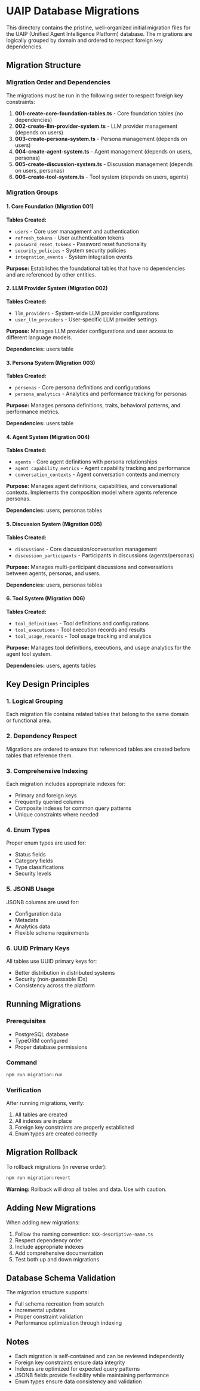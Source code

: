# UAIP Database Migrations

This directory contains the pristine, well-organized initial migration files for the UAIP (Unified Agent Intelligence Platform) database. The migrations are logically grouped by domain and ordered to respect foreign key dependencies.

## Migration Structure

### Migration Order and Dependencies

The migrations must be run in the following order to respect foreign key constraints:

1. **001-create-core-foundation-tables.ts** - Core foundation tables (no dependencies)
2. **002-create-llm-provider-system.ts** - LLM provider management (depends on users)
3. **003-create-persona-system.ts** - Persona management (depends on users)
4. **004-create-agent-system.ts** - Agent management (depends on users, personas)
5. **005-create-discussion-system.ts** - Discussion management (depends on users, personas)
6. **006-create-tool-system.ts** - Tool system (depends on users, agents)

### Migration Groups

#### 1. Core Foundation (Migration 001)
**Tables Created:**
- `users` - Core user management and authentication
- `refresh_tokens` - User authentication tokens
- `password_reset_tokens` - Password reset functionality
- `security_policies` - System security policies
- `integration_events` - System integration events

**Purpose:** Establishes the foundational tables that have no dependencies and are referenced by other entities.

#### 2. LLM Provider System (Migration 002)
**Tables Created:**
- `llm_providers` - System-wide LLM provider configurations
- `user_llm_providers` - User-specific LLM provider settings

**Purpose:** Manages LLM provider configurations and user access to different language models.

**Dependencies:** users table

#### 3. Persona System (Migration 003)
**Tables Created:**
- `personas` - Core persona definitions and configurations
- `persona_analytics` - Analytics and performance tracking for personas

**Purpose:** Manages persona definitions, traits, behavioral patterns, and performance metrics.

**Dependencies:** users table

#### 4. Agent System (Migration 004)
**Tables Created:**
- `agents` - Core agent definitions with persona relationships
- `agent_capability_metrics` - Agent capability tracking and performance
- `conversation_contexts` - Agent conversation contexts and memory

**Purpose:** Manages agent definitions, capabilities, and conversational contexts. Implements the composition model where agents reference personas.

**Dependencies:** users, personas tables

#### 5. Discussion System (Migration 005)
**Tables Created:**
- `discussions` - Core discussion/conversation management
- `discussion_participants` - Participants in discussions (agents/personas)

**Purpose:** Manages multi-participant discussions and conversations between agents, personas, and users.

**Dependencies:** users, personas tables

#### 6. Tool System (Migration 006)
**Tables Created:**
- `tool_definitions` - Tool definitions and configurations
- `tool_executions` - Tool execution records and results
- `tool_usage_records` - Tool usage tracking and analytics

**Purpose:** Manages tool definitions, executions, and usage analytics for the agent tool system.

**Dependencies:** users, agents tables

## Key Design Principles

### 1. Logical Grouping
Each migration file contains related tables that belong to the same domain or functional area.

### 2. Dependency Respect
Migrations are ordered to ensure that referenced tables are created before tables that reference them.

### 3. Comprehensive Indexing
Each migration includes appropriate indexes for:
- Primary and foreign keys
- Frequently queried columns
- Composite indexes for common query patterns
- Unique constraints where needed

### 4. Enum Types
Proper enum types are used for:
- Status fields
- Category fields
- Type classifications
- Security levels

### 5. JSONB Usage
JSONB columns are used for:
- Configuration data
- Metadata
- Analytics data
- Flexible schema requirements

### 6. UUID Primary Keys
All tables use UUID primary keys for:
- Better distribution in distributed systems
- Security (non-guessable IDs)
- Consistency across the platform

## Running Migrations

### Prerequisites
- PostgreSQL database
- TypeORM configured
- Proper database permissions

### Command
```bash
npm run migration:run
```

### Verification
After running migrations, verify:
1. All tables are created
2. All indexes are in place
3. Foreign key constraints are properly established
4. Enum types are created correctly

## Migration Rollback

To rollback migrations (in reverse order):
```bash
npm run migration:revert
```

**Warning:** Rollback will drop all tables and data. Use with caution.

## Adding New Migrations

When adding new migrations:
1. Follow the naming convention: `XXX-descriptive-name.ts`
2. Respect dependency order
3. Include appropriate indexes
4. Add comprehensive documentation
5. Test both up and down migrations

## Database Schema Validation

The migration structure supports:
- Full schema recreation from scratch
- Incremental updates
- Proper constraint validation
- Performance optimization through indexing

## Notes

- Each migration is self-contained and can be reviewed independently
- Foreign key constraints ensure data integrity
- Indexes are optimized for expected query patterns
- JSONB fields provide flexibility while maintaining performance
- Enum types ensure data consistency and validation 
